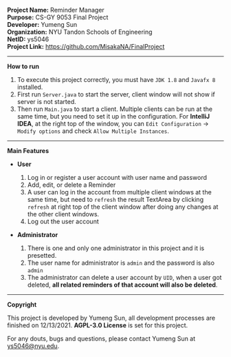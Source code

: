 **Project Name:** Reminder Manager  
**Purpose:** CS-GY 9053 Final Project  
**Developer:** Yumeng Sun  
**Organization:** NYU Tandon Schools of Engineering  
**NetID:** ys5046  
**Project Link:** https://github.com/MisakaNA/FinalProject

----------------------------------------------------------------
**How to run**  
1. To execute this project correctly, you must have `JDK 1.8` and `Javafx 8` installed.  
2. First run `Server.java` to start the server, client window will not show if server is not started.  
3. Then run `Main.java` to start a client. Multiple clients can be run at the same time, but you need to set it up in the configuration. For **IntelliJ IDEA**, at the right top of the window, you can `Edit Configuration` -> `Modify options` and check `Allow Multiple Instances`.  

----------------------------------------------------------------
**Main Features**  
- __User__
    1. Log in or register a user account with user name and password
    2. Add, edit, or delete a Reminder
    3. A user can log in the account from multiple client windows at the same time, but need to `refresh` the result TextArea by clicking `refresh` at right top of the client window after doing any changes at the other client windows.
    4. Log out the user account
    
- __Administrator__
    1. There is one and only one administrator in this project and it is presetted. 
    2. The user name for administrator is `admin` and the password is also `admin`  
    3. The administrator can delete a user account by `UID`, when a user got deleted, **all related reminders of that account will also be deleted**.  

----------------------------------------------------------------
**Copyright**

This project is developed by Yumeng Sun, all development processes are finished on 12/13/2021. **AGPL-3.0 License** is set for this project.  

For any douts, bugs and questions, please contact Yumeng Sun at ys5046@nyu.edu.  
